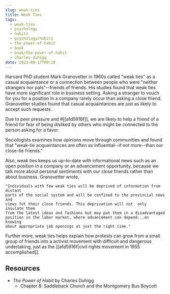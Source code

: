 ```yaml
---
slug: weak-ties
title: Weak Ties
tags:
  - weak-ties
  - psychology
  - habits
  - psychology/habits
  - the-power-of-habit
  - book
  - book/the-power-of-habit
  - charles-duhigg
date: 2021-08-17T08:18
---
```



Harvard PhD student Mark Granovetter in 1960s called "weak ties" as a casual
acquaintance or a connection between people who were "neither strangers nor
pals"--friends of friends. His studies found that weak ties have more
significant role in business setting. Asking a stranger to vouch for you for
a position in a company rarely occur than asking a close friend. Granovetter
studies found that casual acquaintances are just as likely to accept such
requests.

Due to peer pressure and #[[afd5916f]], we are likely to help a friend of
a friend for fear of being disliked by others who might be connected to the
person asking for a favor.

Sociologists examines how opinions move through communities and found that
"weak-tie acquaintances are often as influential--if not more--than our
close-tie friends."

Also, weak ties keeps us up-to-date with informational news such as an open
position in a company or an advancement opportunity, because we talk more about
personal sentiments with our close friends rather than about business.
Granovetter wrote,

    "Individuals with few weak ties will be deprived of information from distant
    parts of the social system and will be confined to the provincial news and
    views fot their close friends. This deprivation will not  only insulate them
    from the latest ideas and fashions but may put them in a disadvantaged
    position in the labor market, where advancement can depend...on knowing
    about appropriate job openings at just the right time."

Further more, weak ties helps explain how protests can grow from a small group
of friends into a activist movement with difficult and dangerous undertaking,
just as the [[afd5916f|civil rights movement in 1955 accomplished]].

## Resources

- _The Power of Habit_ by Charles Duhigg
  - Chapter 8: Saddleback Church and the Montgomery Bus Boycott
